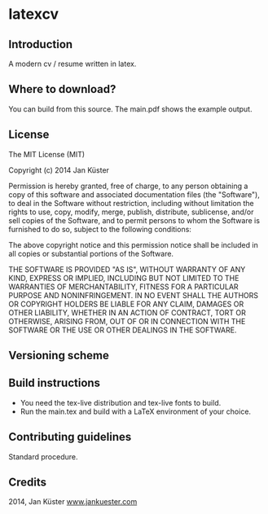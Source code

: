 latexcv
=======

Introduction
------------

A modern cv / resume written in latex.


Where to download?
------------------

You can build from this source. The main.pdf shows the example output.


License
-------

The MIT License (MIT)

Copyright (c) 2014 Jan Küster

Permission is hereby granted, free of charge, to any person obtaining a copy
of this software and associated documentation files (the "Software"), to deal
in the Software without restriction, including without limitation the rights
to use, copy, modify, merge, publish, distribute, sublicense, and/or sell
copies of the Software, and to permit persons to whom the Software is
furnished to do so, subject to the following conditions:
	
The above copyright notice and this permission notice shall be included in
all copies or substantial portions of the Software.
	
THE SOFTWARE IS PROVIDED "AS IS", WITHOUT WARRANTY OF ANY KIND, EXPRESS OR
IMPLIED, INCLUDING BUT NOT LIMITED TO THE WARRANTIES OF MERCHANTABILITY,
FITNESS FOR A PARTICULAR PURPOSE AND NONINFRINGEMENT. IN NO EVENT SHALL THE
AUTHORS OR COPYRIGHT HOLDERS BE LIABLE FOR ANY CLAIM, DAMAGES OR OTHER
LIABILITY, WHETHER IN AN ACTION OF CONTRACT, TORT OR OTHERWISE, ARISING FROM,
OUT OF OR IN CONNECTION WITH THE SOFTWARE OR THE USE OR OTHER DEALINGS IN
THE SOFTWARE.
	

Versioning scheme
-----------------




Build instructions
------------------

- You need the tex-live distribution and tex-live fonts to build.
- Run the main.tex and build with a LaTeX environment of your choice.


Contributing guidelines
-----------------------

Standard procedure.

Credits
-------

2014, Jan Küster
www.jankuester.com
